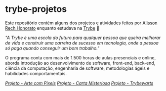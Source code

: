 # trybe-projetos

Este repositório contém alguns dos projetos e atividades feitos por [Alisson Rech Honorato](https://www.linkedin.com/in/alisson-rech-honorato-7906b5158/) enquanto estudava na [Trybe](https://www.betrybe.com/) :rocket:

_"A Trybe é uma escola do futuro para qualquer pessoa que queira melhorar de vida e construir uma carreira de sucesso em tecnologia, onde a pessoa só paga quando conseguir um bom trabalho."_

O programa conta com mais de 1.500 horas de aulas presenciais e online, aborda introdução ao desenvolvimento de software, front-end, back-end, ciência da computação, engenharia de software, metodologias ágeis e habilidades comportamentais.

_[Projeto - Arte com Pixels](https://github.com/alissonrh/pixel-art)_
_[Projeto - Carta Misteriosa](https://github.com/alissonrh/mistery-letter)_
_[Projeto - Trybewarts](https://github.com/alissonrh/trybewarts)_


